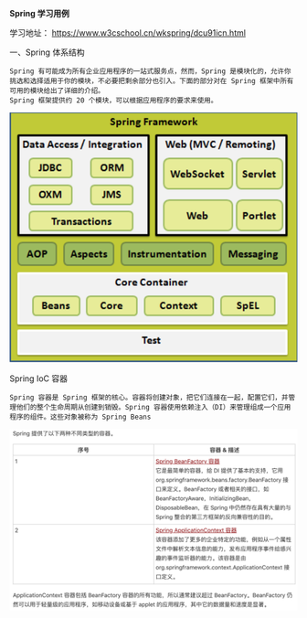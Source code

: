 **Spring 学习用例**


学习地址：
    https://www.w3cschool.cn/wkspring/dcu91icn.html


一、Spring 体系结构

    Spring 有可能成为所有企业应用程序的一站式服务点，然而，Spring 是模块化的，允许你挑选和选择适用于你的模块，不必要把剩余部分也引入。下面的部分对在 Spring 框架中所有可用的模块给出了详细的介绍。
    Spring 框架提供约 20 个模块，可以根据应用程序的要求来使用。
    
<div align="center"><img src="images/img_sp_fw1.png"/></div>

   Spring IoC 容器
    
    Spring 容器是 Spring 框架的核心。容器将创建对象，把它们连接在一起，配置它们，并管理他们的整个生命周期从创建到销毁。Spring 容器使用依赖注入（DI）来管理组成一个应用程序的组件。这些对象被称为 Spring Beans
<div align="center"><img src="images/img_sp_container1.png"/></div>

        